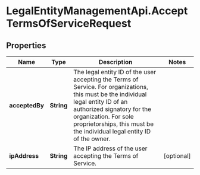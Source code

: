 # LegalEntityManagementApi.AcceptTermsOfServiceRequest

## Properties

Name | Type | Description | Notes
------------ | ------------- | ------------- | -------------
**acceptedBy** | **String** | The legal entity ID of the user accepting the Terms of Service.  For organizations, this must be the individual legal entity ID of an authorized signatory for the organization.  For sole proprietorships, this must be the individual legal entity ID of the owner. | 
**ipAddress** | **String** | The IP address of the user accepting the Terms of Service. | [optional] 



